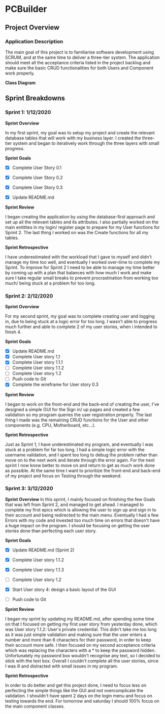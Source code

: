 # PCBuilder

## Project Overview

### Application Description
The main goal of this project is to familiarise software development using SCRUM, and at the same time to deliver  a three-tier system.
The application should meet all the acceptance criteria listed in the project backlog and make sure the basic CRUD functionalities for both Users and Component work properly.

**Class Diagram**

## Sprint Breakdowns

### Sprint 1: 1/12/2020


**Sprint Overview**

In my first sprint, my goal was to setup my project and create the relevant database tables that will work with my business layer. I created the three-tier system and began to iteratively work through the three layers with small progress.


**Sprint Goals**
- [x] Complete User Story 0.1
- [x] Complete User Story 0.2
- [x] Complete User Story 0.3
- [x] Update README.md


**Sprint Review**

I began creating the application by using the database-first approach and set up all the relevant tables and its attributes. I also partially worked on the main entitites in my login/ register page to prepare for my User functions for Sprint 2. The last thing I worked on was the Create functions for all my tables.


**Sprint Retrospective**

I have underestimated with the workload that I gave to myself and didn't manage my time too well, and eventually I worked over-time to complete my Sprint. To improve for Sprint 2 I need to be able to manage my time better by coming up with a plan that balances with how much I work and make sure I take regular small breaks to prevent procrastination from working too much/ being stuck at a problem for too long.

### Sprint 2: 2/12/2020

**Sprint Overview**

For my second sprint, my goal was to complete creating user and logging in, due to being stuck at a logic error for too long. I wasn't able to progress much further and able to complete 2 of my user stories, when i intended to finish 4.

**Sprint Goals**

- [x] Update README.md
- [x] Complete User story 1,1
- [x] Complete User story 1.1.1
- [ ] Complete User story 1.1.2
- [ ] Complete User story 1.2
- [ ] Push code to Git
- [x] Complete the wireframe for User story 0.3

**Sprint Review**

I began to work on the front-end and the back-end of creating the user, I've designed a simple GUI for the Sign in/ up pages and created a few validation so my program queries the user registration properly. The last thing I made was the remaining CRUD functions for the User and other components (e.g. CPU, Motherboard, etc...).


**Sprint Retrospective**

Just as Sprint 1, I have underestimated my program, and eventually I was stuck at a problem for far too long. I had a simple logic error with the username validation, and I spent too long to debug the problem rather than move on to the next work and iterate through the error again. For the next sprint I now know better to move on and return to get as much work done as possible. At the same time I want to prioritize the front-end and back-end of my project and focus on Testing through the weekend.


### Sprint 3: 3/12/2020

**Sprint Overview**
In this sprint, I mainly focused on finishing the few Goals that was left from Sprint 2, and managed to get ahead. I managed to complete my first epics which is allowing the user to sign up and sign in to their account and being redirected to the main menu. Eventually I had a few Errors with my code and invested too much time on errors that doesn't have a huge impact on the program. I should be focusing on getting the user stories done than perfecting each user story. 

**Sprint Goals**

- [x] Update README.md (Sprint 2)
- [x] Complete User story 1.1.2
- [x] Complete User story 1.1.3
- [ ] Complete User story 1.2
- [x] Start User story 4: design a basic layout of the GUI
- [ ] Push code to Git


**Sprint Review**

I began my sprint by updating my README.md, after spending some time on that I focused on getting my first user story from yesterday done, which was User story 1.1.2: User's private credential. This didn't take me too long as it was just simple validation and making sure that the user enters a number and more than 6 characters for their password, in order to keep their account more safe. I then focused on my second acceptance criteria which was replacing the characters with a * to keep the password hidden. Unfortunately my password box wouldn't recognise any text, so I decided to stick with the text box. Overall I couldn't complete all the user stories, since I was ill and distracted with small issues in my program.

**Sprint Retrospective**

In order to do better and get this project done, I need to focus less on perfecting the simple things like the GUI and not overcomplicate the validation. I shouldn't have spent 2 days on the login menu and focus on testing towards the end. For tomorrow and saturday I should 100% focus on the main component classes.
